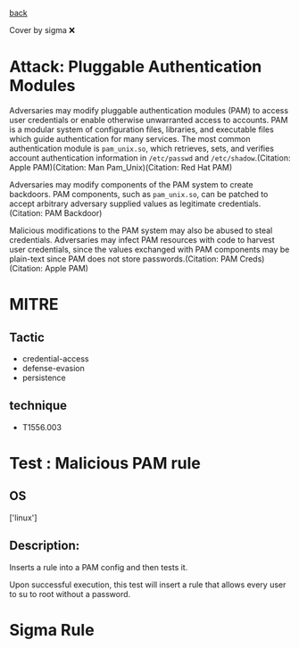 [back](../index.md)

Cover by sigma :x: 

# Attack: Pluggable Authentication Modules

 Adversaries may modify pluggable authentication modules (PAM) to access user credentials or enable otherwise unwarranted access to accounts. PAM is a modular system of configuration files, libraries, and executable files which guide authentication for many services. The most common authentication module is <code>pam_unix.so</code>, which retrieves, sets, and verifies account authentication information in <code>/etc/passwd</code> and <code>/etc/shadow</code>.(Citation: Apple PAM)(Citation: Man Pam_Unix)(Citation: Red Hat PAM)

Adversaries may modify components of the PAM system to create backdoors. PAM components, such as <code>pam_unix.so</code>, can be patched to accept arbitrary adversary supplied values as legitimate credentials.(Citation: PAM Backdoor)

Malicious modifications to the PAM system may also be abused to steal credentials. Adversaries may infect PAM resources with code to harvest user credentials, since the values exchanged with PAM components may be plain-text since PAM does not store passwords.(Citation: PAM Creds)(Citation: Apple PAM)

# MITRE
## Tactic
  - credential-access
  - defense-evasion
  - persistence

## technique
  - T1556.003

# Test : Malicious PAM rule

## OS

 ['linux']

## Description:

 Inserts a rule into a PAM config and then tests it.

Upon successful execution, this test will insert a rule that allows every user to su to root without a password.


# Sigma Rule
